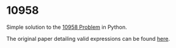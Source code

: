 # 10958
Simple solution to the [10958 Problem](https://www.youtube.com/watch?v=-ruC5A9EzzE) in Python.

The original paper detailing valid expressions can be found [here](https://arxiv.org/pdf/1302.1479.pdf).
